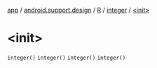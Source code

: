 [app](../../../index.md) / [android.support.design](../../index.md) / [R](../index.md) / [integer](index.md) / [&lt;init&gt;](.)

# &lt;init&gt;

`integer()`
`integer()`
`integer()`
`integer()`